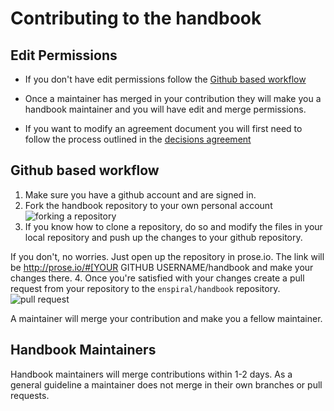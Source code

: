 # Contributing to the handbook

## Edit Permissions 

 * If you don't have edit permissions follow the [Github based workflow](#github-based-workflow)

 * Once a maintainer has merged in your contribution they will make you a handbook maintainer and you will have edit and merge permissions. 

 * If you want to modify an agreement document you will first need to follow the process outlined in the [decisions agreement](http://handbook.enspiral.com/decisions_agreement.html)


## Github based workflow

1. Make sure you have a github account and are signed in.
2. Fork the handbook repository to your own personal account  
 ![forking a repository](http://i.imgur.com/ujIbZgy.png)
3. If you know how to clone a repository, do so and modify the files in your local repository and push up the changes to your github repository.

 If you don't, no worries. Just open up the repository in prose.io. The link will be http://prose.io/#[YOUR GITHUB USERNAME/handbook and make your changes there. 
4. Once you're satisfied with your changes create a pull request from your repository to the `enspiral/handbook` repository. 
 ![pull request](http://i.imgur.com/11HVaXC.png)


A maintainer will merge your contribution and make you a fellow maintainer. 


## Handbook Maintainers

Handbook maintainers will merge contributions within 1-2 days. As a general guideline a maintainer does not merge in their own branches or pull requests. 
